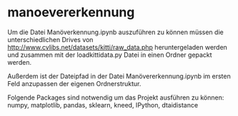 # manoevererkennung

Um die Datei Manöverkennung.ipynb auszuführen zu können müssen die unterschiedlichen
Drives von http://www.cvlibs.net/datasets/kitti/raw_data.php heruntergeladen werden
und zusammen mit der loadkittidata.py Datei in einen Ordner gepackt werden.

Außerdem ist der Dateipfad in der Datei Manövererkennung.ipynb im ersten Feld 
anzupassen der eigenen Ordnerstruktur.

Folgende Packages sind notwendig um das Projekt ausführen zu können:
numpy, 
matplotlib, 
pandas, 
sklearn, 
kneed, 
IPython, 
dtaidistance

